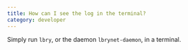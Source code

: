 ```yaml
---
title: How can I see the log in the terminal?
category: developer
---
```


Simply run `lbry`, or the daemon `lbrynet-daemon`, in a terminal. 
